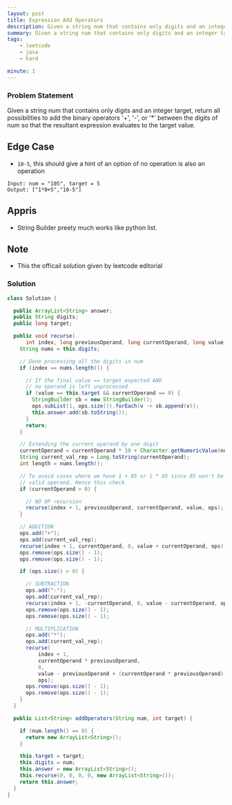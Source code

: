 ```yaml
---
layout: post
title: Expression Add Operators
description: Given a string num that contains only digits and an integer target, return all possibilities to add the binary operators '+', '-', or '*' between the digits of num so that the resultant expression evaluates to the target value. 
summary: Given a string num that contains only digits and an integer target, return all possibilities to add the binary operators '+', '-', or '*' between the digits of num so that the resultant expression evaluates to the target value.
tags:
    - leetcode
    - java
    - hard

minute: 1
---
```


### Problem Statement
Given a string num that contains only digits and an integer target, return all possibilities to add the binary operators '+', '-', or '*' between the digits of num so that the resultant expression evaluates to the target value.


## Edge Case
- <code>10-5</code>, this should give a hint of an option of no operation is also an operation 
```
Input: num = "105", target = 5
Output: ["1*0+5","10-5"]
```

## Appris
- String Builder preety much works like python list.


## Note
- This the officail solution given by leetcode editorial


### Solution
```java
class Solution {

  public ArrayList<String> answer;
  public String digits;
  public long target;

  public void recurse(
      int index, long previousOperand, long currentOperand, long value, ArrayList<String> ops) {
    String nums = this.digits;

    // Done processing all the digits in num
    if (index == nums.length()) {

      // If the final value == target expected AND
      // no operand is left unprocessed
      if (value == this.target && currentOperand == 0) {
        StringBuilder sb = new StringBuilder();
        ops.subList(1, ops.size()).forEach(v -> sb.append(v));
        this.answer.add(sb.toString());
      }
      return;
    }

    // Extending the current operand by one digit
    currentOperand = currentOperand * 10 + Character.getNumericValue(nums.charAt(index));
    String current_val_rep = Long.toString(currentOperand);
    int length = nums.length();

    // To avoid cases where we have 1 + 05 or 1 * 05 since 05 won't be a
    // valid operand. Hence this check
    if (currentOperand > 0) {

      // NO OP recursion
      recurse(index + 1, previousOperand, currentOperand, value, ops);
    }

    // ADDITION
    ops.add("+");
    ops.add(current_val_rep);
    recurse(index + 1, currentOperand, 0, value + currentOperand, ops);
    ops.remove(ops.size() - 1);
    ops.remove(ops.size() - 1);

    if (ops.size() > 0) {

      // SUBTRACTION
      ops.add("-");
      ops.add(current_val_rep);
      recurse(index + 1, -currentOperand, 0, value - currentOperand, ops);
      ops.remove(ops.size() - 1);
      ops.remove(ops.size() - 1);

      // MULTIPLICATION
      ops.add("*");
      ops.add(current_val_rep);
      recurse(
          index + 1,
          currentOperand * previousOperand,
          0,
          value - previousOperand + (currentOperand * previousOperand),
          ops);
      ops.remove(ops.size() - 1);
      ops.remove(ops.size() - 1);
    }
  }

  public List<String> addOperators(String num, int target) {

    if (num.length() == 0) {
      return new ArrayList<String>();
    }

    this.target = target;
    this.digits = num;
    this.answer = new ArrayList<String>();
    this.recurse(0, 0, 0, 0, new ArrayList<String>());
    return this.answer;
  }
}
```

